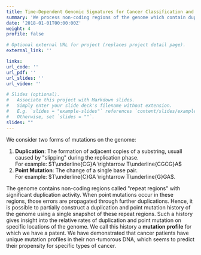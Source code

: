 ```yaml
---
title: Time-Dependent Genomic Signatures for Cancer Classification and Prediction 
summary: 'We process non-coding regions of the genome which contain duplication and mutation signatures. These **mutation profiless** have been shown to be predictive of various forms of cancer.'
date: '2018-01-01T00:00:00Z'
weight: 4
profile: false

# Optional external URL for project (replaces project detail page).
external_link: ''

links:
url_code: ''
url_pdf: ''
url_slides: ''
url_video: ''

# Slides (optional).
#   Associate this project with Markdown slides.
#   Simply enter your slide deck's filename without extension.
#   E.g. `slides = "example-slides"` references `content/slides/example-slides.md`.
#   Otherwise, set `slides = ""`.
slides: ""
---
```


We consider two forms of mutations on the genome:
1. **Duplication**: The formation of adjacent copies of a substring, usuall caused by "slipping" during the replication phase. <br>For example: $T\underline{CG}A \rightarrow T\underline{CGCG}A$
2. **Point Mutation**: The change of a single base pair. <br>For example: $T\underline{C}GA \rightarrow T\underline{G}GA$.

The genome contains non-coding regions called "repeat regions" with significant duplication activity. When point mutations occur in these regions, those errors are propagated through further duplications. Hence, it is possible to partially construct a duplication and point mutation history of the genome using a single snapshot of these repeat regions. Such a history gives insight into the relative rates of duplication and point mutation on specific locations of the genome. We call this history a **mutation profile** for which we have a patent. We have demonstrated that cancer patients have unique mutation profiles in their non-tumorous DNA, which seems to predict their propensity for specific types of cancer.